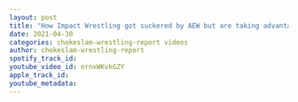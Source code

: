 ```yaml
---
layout: post
title: "How Impact Wrestling got suckered by AEW but are taking advantage of the New Japan's forbidden door?"
date: 2021-04-30
categories: chokeslam-wrestling-report videos
author: chokeslam-wrestling-report
spotify_track_id: 
youtube_video_id: nrnxWKvkGZY
apple_track_id: 
youtube_metadata: 
---
```

